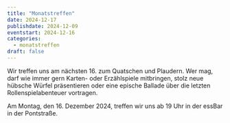 ```yaml
---
title: "Monatstreffen"
date: 2024-12-17
publishdate: 2024-12-09
eventstart: 2024-12-16
categories:
  - monatstreffen 
draft: false
---
```

Wir treffen uns am nächsten 16. zum Quatschen und Plaudern. Wer mag, darf wie immer gern Karten- oder Erzählspiele mitbringen, stolz neue hübsche Würfel präsentieren oder eine epische Ballade über die letzten Rollenspielabenteuer vortragen.

Am Montag, den 16. Dezember 2024, treffen wir uns ab 19 Uhr in der essBar in der Pontstraße.
